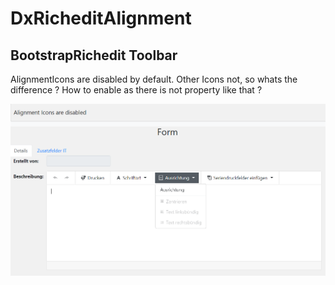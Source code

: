 # DxRicheditAlignment

## BootstrapRichedit Toolbar

AlignmentIcons are disabled by default. Other Icons not, so whats the difference ?
How to enable as there is not property like that ?


![Image Screenshot](RTUploadimageinPageControl/pic.PNG)
